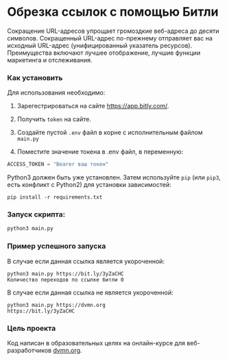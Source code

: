 # Обрезка ссылок с помощью Битли

Cокращение URL-адресов упрощает громоздкие веб-адреса до десяти символов. Сокращенный URL-адрес по-прежнему отправляет вас на исходный URL-адрес (унифицированный указатель ресурсов). Преимущества включают лучшее отображение, лучшие функции маркетинга и отслеживания.

### Как установить

Для использования необходимо: 
1. Зарегестрироваться на сайте https://app.bitly.com/. 
2. Получить `token` на сайте. 
3. Создайте пустой `.env` файл в корне с исполнительным файлом `main.py`

4. Поместите значение токена в .env файл, в переменную: 
```python
ACCESS_TOKEN = "Bearer ваш токен"
```

Python3 должен быть уже установлен. 
Затем используйте `pip` (или `pip3`, есть конфликт с Python2) для установки зависимостей:
```
pip install -r requirements.txt
```
### Запуск скрипта:
```bash
python3 main.py
```
### Пример успешного запуска
В случае если данная ссылка является укороченной:
```
python3 main.py https://bit.ly/3yZaCHC
Количество переходов по ссылке битли 0
```
В случае если данная ссылка не является укороченной:
```
python3 main.py https://dvmn.org
https://bit.ly/3yZaCHC
```
### Цель проекта

Код написан в образовательных целях на онлайн-курсе для веб-разработчиков [dvmn.org](https://dvmn.org/).
